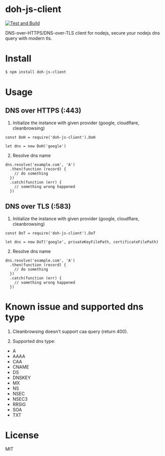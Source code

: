 # doh-js-client
[![Test and Build](https://github.com/sc0Vu/doh-js-client/actions/workflows/ci.yml/badge.svg)](https://github.com/sc0Vu/doh-js-client/actions/workflows/ci.yml)

DNS-over-HTTPS/DNS-over-TLS client for nodejs, secure your nodejs dns query with modern tls.

# Install
```BASH
$ npm install doh-js-client
```

# Usage

## DNS over HTTPS (:443)

1. Initialize the instance with given provider (google, cloudflare, cleanbrowsing)
```JS
const DoH = require('doh-js-client').DoH

let dns = new DoH('google')
```

2. Resolve dns name
```JS
dns.resolve('example.com', 'A')
  .then(function (record) {
    // do something
  })
  .catch(function (err) {
    // something wrong happened
  })
```

## DNS over TLS (:583)

1. Initialize the instance with given provider (google, cloudflare, cleanbrowsing)
```JS
const DoT = require('doh-js-client').DoT

let dns = new DoT('google', privateKeyFilePath, certificateFilePath)
```

2. Resolve dns name
```JS
dns.resolve('example.com', 'A')
  .then(function (record) {
    // do something
  })
  .catch(function (err) {
    // something wrong happened
  })
```

# Known issue and supported dns type

1. Cleanbrowsing doesn't support caa query (return 400).

2. Supported dns type:
  * A
  * AAAA
  * CAA
  * CNAME
  * DS
  * DNSKEY
  * MX
  * NS
  * NSEC
  * NSEC3
  * RRSIG
  * SOA
  * TXT

# License

MIT
